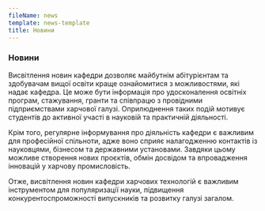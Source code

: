 ```yaml
---
fileName: news
template: news-template
title: Н﻿овини
---
```

### Н﻿овини

Висвітлення новин кафедри дозволяє майбутнім абітурієнтам та здобувачам вищої освіти краще ознайомитися з можливостями, які надає кафедра. Це може бути інформація про удосконалення освітніх програм, стажування, гранти та співпрацю з провідними підприємствами харчової галузі. Оприлюднення таких подій мотивує студентів до активної участі в науковій та практичній діяльності.

Крім того, регулярне інформування про діяльність кафедри є важливим для професійної спільноти, адже воно сприяє налагодженню контактів із науковцями, бізнесом та державними установами. Завдяки цьому можливе створення нових проєктів, обмін досвідом та впровадження інновацій у харчову промисловість.

Отже, висвітлення новин кафедри харчових технологій є важливим інструментом для популяризації науки, підвищення конкурентоспроможності випускників та розвитку галузі загалом.